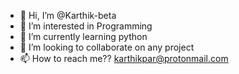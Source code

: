 - 👋 Hi, I’m @Karthik-beta
- 👀 I’m interested in Programming
- 🌱 I’m currently learning python
- 💞️ I’m looking to collaborate on any project
- 📫 How to reach me?? karthikpar@protonmail.com

<!---
Karthik-beta/Karthik-beta is a ✨ special ✨ repository because its `README.md` (this file) appears on your GitHub profile.
You can click the Preview link to take a look at your changes.
--->
